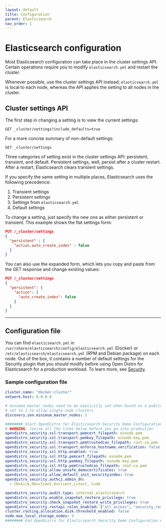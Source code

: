```yaml
---
layout: default
title: Configuration
parent: Elasticsearch
nav_order: 1
---
```


# Elasticsearch configuration

Most Elasticsearch configuration can take place in the cluster settings API. Certain operations require you to modify `elasticsearch.yml` and restart the cluster.

Whenever possible, use the cluster settings API instead; `elasticsearch.yml` is local to each node, whereas the API applies the setting to all nodes in the cluster.


## Cluster settings API

The first step in changing a setting is to view the current settings:

```
GET _cluster/settings?include_defaults=true
```

For a more concise summary of non-default settings:

```
GET _cluster/settings
```

Three categories of setting exist in the cluster settings API: persistent, transient, and default. Persistent settings, well, persist after a cluster restart. After a restart, Elasticsearch clears transient settings.

If you specify the same setting in multiple places, Elasticsearch uses the following precedence:

1. Transient settings
2. Persistent settings
3. Settings from `elasticsearch.yml`
4. Default settings

To change a setting, just specify the new one as either persistent or transient. This example shows the flat settings form:

```json
PUT /_cluster/settings
{
  "persistent" : {
    "action.auto_create_index" : false
  }
}
```

You can also use the expanded form, which lets you copy and paste from the GET response and change existing values:

```json
PUT /_cluster/settings
{
  "persistent": {
    "action": {
      "auto_create_index": false
    }
  }
}
```

---

## Configuration file

You can find `elasticsearch.yml` in `/usr/share/elasticsearch/config/elasticsearch.yml` (Docker) or `/etc/elasticsearch/elasticsearch.yml` (RPM and Debian package) on each node. Out of the box, it contains a number of default settings for the Security plugin that you should modify before using Open Distro for Elasticsearch for a production workload. To learn more, see [Security](../../security/).


### Sample configuration file

```yml
cluster.name: "docker-cluster"
network.host: 0.0.0.0

# minimum_master_nodes need to be explicitly set when bound on a public IP
# set to 1 to allow single node clusters
discovery.zen.minimum_master_nodes: 1

######## Start OpenDistro for Elasticsearch Security Demo Configuration ########
# WARNING: revise all the lines below before you go into production
opendistro_security.ssl.transport.pemcert_filepath: esnode.pem
opendistro_security.ssl.transport.pemkey_filepath: esnode-key.pem
opendistro_security.ssl.transport.pemtrustedcas_filepath: root-ca.pem
opendistro_security.ssl.transport.enforce_hostname_verification: false
opendistro_security.ssl.http.enabled: true
opendistro_security.ssl.http.pemcert_filepath: esnode.pem
opendistro_security.ssl.http.pemkey_filepath: esnode-key.pem
opendistro_security.ssl.http.pemtrustedcas_filepath: root-ca.pem
opendistro_security.allow_unsafe_democertificates: true
opendistro_security.allow_default_init_securityindex: true
opendistro_security.authcz.admin_dn:
  - CN=kirk,OU=client,O=client,L=test, C=de

opendistro_security.audit.type: internal_elasticsearch
opendistro_security.enable_snapshot_restore_privilege: true
opendistro_security.check_snapshot_restore_write_privileges: true
opendistro_security.restapi.roles_enabled: ["all_access", "security_rest_api_access"]
cluster.routing.allocation.disk.threshold_enabled: false
node.max_local_storage_nodes: 3
######## End OpenDistro for Elasticsearch Security Demo Configuration ########
```
